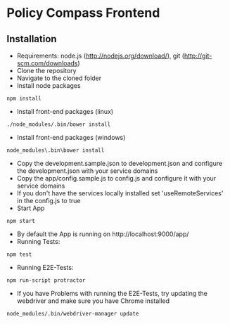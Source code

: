 # Policy Compass Frontend

## Installation

* Requirements: node.js (http://nodejs.org/download/), git (http://git-scm.com/downloads)
* Clone the repository
* Navigate to the cloned folder
* Install node packages
```
npm install
```
* Install front-end packages (linux)
```
./node_modules/.bin/bower install
```
* Install front-end packages (windows)
```
node_modules\.bin\bower install
```
* Copy the development.sample.json to development.json and configure the development.json with your service domains
* Copy the app/config.sample.js to config.js and configure it with your service domains
* If you don't have the services locally installed set 'useRemoteServices' in the config.js to true
* Start App
```
npm start
```
* By default the App is running on http://localhost:9000/app/
* Running Tests:
```
npm test
```
* Running E2E-Tests:
```
npm run-script protractor
```
* If you have Problems with running the E2E-Tests, try updating the webdriver and make sure you have Chrome installed
```
node_modules/.bin/webdriver-manager update
```
